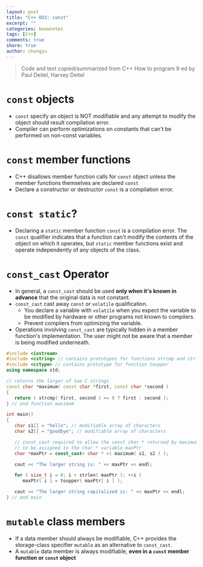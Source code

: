 ```yaml
---
layout: post
title: "C++ OO3: const"
excerpt: ""
categories: knownotes
tags: [C++]
comments: true
share: true
author: chungyu
---
```



> Code and text copied/summarized from C++ How to program 9 ed by Paul Deitel, Harvey Deitel


# `const` objects
* `const` specify an object is NOT modifiable and any attempt to modify the object should result compilation error.
* Compiler can perform optimizations on constants that can't be performed on non-const variables.

# `const` member functions
* C++ disallows member function calls for `const` object unless the member functions themselves are declared `const`
* Declare a constructor or destructor `const` is a compilation error.

# `const static`?
* Declaring a `static` member function `const` is a compilation error. The `const` qualifier indicates that a function can't modify the contents of the object on which it operates, but `static` member functions exist and operate independently of any objects of the class.

# `const_cast` Operator
* In general, a `const_cast` should be used **only when it's known in advance** that the original data is not constant.
* `const_cast` cast away `const` or `volatile` qualification.
  * You declare a variable with `volatile` when you expect the variable to be modified by hardware or other programs not known to compilers.
  * Prevent compilers from optimizing the variable.
* Operations involving `const_cast` are typically hidden in a member function's implementation. The user might not be aware that a member is being modified underneath.

```cpp
#include <iostream>
#include <cstring> // contains prototypes for functions strcmp and strlen
#include <cctype> // contains prototype for function toupper
using namespace std;

// returns the larger of two C strings
const char *maximum( const char *first, const char *second )
{
   return ( strcmp( first, second ) >= 0 ? first : second );
} // end function maximum

int main()
{
   char s1[] = "hello"; // modifiable array of characters
   char s2[] = "goodbye"; // modifiable array of characters

   // const_cast required to allow the const char * returned by maximum
   // to be assigned to the char * variable maxPtr
   char *maxPtr = const_cast< char * >( maximum( s1, s2 ) );

   cout << "The larger string is: " << maxPtr << endl;

   for ( size_t i = 0; i < strlen( maxPtr ); ++i )
      maxPtr[ i ] = toupper( maxPtr[ i ] );

   cout << "The larger string capitalized is: " << maxPtr << endl;
} // end main
```

# `mutable` class members

* If a data member should always be modifiable, C++ provides the storage-class specifier `mutable` as an alternative to `const_cast`.
* A `mutable` data member is always modifiable, **even in a `const` member function or `const` object**
